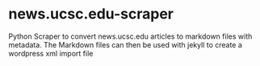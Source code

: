 # news.ucsc.edu-scraper
Python Scraper to convert news.ucsc.edu articles to markdown files with metadata.  The Markdown files can then be used with jekyll to create a wordpress xml import file
